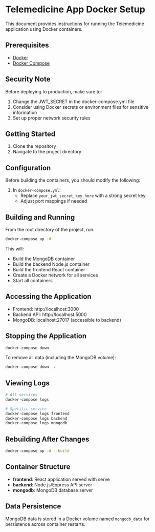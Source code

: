 # Telemedicine App Docker Setup

This document provides instructions for running the Telemedicine application using Docker containers.

## Prerequisites

- [Docker](https://docs.docker.com/get-docker/)
- [Docker Compose](https://docs.docker.com/compose/install/)

## Security Note

Before deploying to production, make sure to:
1. Change the JWT_SECRET in the docker-compose.yml file
2. Consider using Docker secrets or environment files for sensitive information
3. Set up proper network security rules

## Getting Started

1. Clone the repository
2. Navigate to the project directory

## Configuration

Before building the containers, you should modify the following:

1. In `docker-compose.yml`:
   - Replace `your_jwt_secret_key_here` with a strong secret key
   - Adjust port mappings if needed

## Building and Running

From the root directory of the project, run:

```bash
docker-compose up -d
```

This will:
- Build the MongoDB container
- Build the backend Node.js container
- Build the frontend React container
- Create a Docker network for all services
- Start all containers

## Accessing the Application

- Frontend: http://localhost:3000
- Backend API: http://localhost:5000
- MongoDB: localhost:27017 (accessible to backend)

## Stopping the Application

```bash
docker-compose down
```

To remove all data (including the MongoDB volume):

```bash
docker-compose down -v
```

## Viewing Logs

```bash
# All services
docker-compose logs

# Specific service
docker-compose logs frontend
docker-compose logs backend
docker-compose logs mongodb
```

## Rebuilding After Changes

```bash
docker-compose up -d --build
```

## Container Structure

- **frontend**: React application served with serve
- **backend**: Node.js/Express API server
- **mongodb**: MongoDB database server

## Data Persistence

MongoDB data is stored in a Docker volume named `mongodb_data` for persistence across container restarts.
